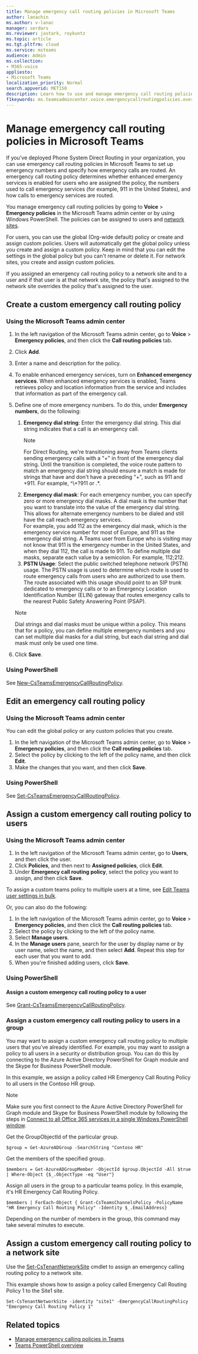 ```yaml
---
title: Manage emergency call routing policies in Microsoft Teams
author: lanachin
ms.author: v-lanac
manager: serdars
ms.reviewer: jastark, roykuntz
ms.topic: article
ms.tgt.pltfrm: cloud
ms.service: msteams
audience: Admin
ms.collection: 
- M365-voice
appliesto: 
- Microsoft Teams
localization_priority: Normal
search.appverid: MET150
description: Learn how to use and manage emergency call routing policies in Microsoft Teams. 
f1keywords: ms.teamsadmincenter.voice.emergencycallroutingpolicies.overview
---
```


# Manage emergency call routing policies in Microsoft Teams

If you've deployed Phone System Direct Routing in your organization, you can use emergency call routing policies in Microsoft Teams to set up emergency numbers and specify how emergency calls are routed. An emergency call routing policy determines whether enhanced emergency services is enabled for users who are assigned the policy, the numbers used to call emergency services (for example, 911 in the United States), and how calls to emergency services are routed.

You manage emergency call routing policies by going to **Voice** > **Emergency policies** in the Microsoft Teams admin center or by using Windows PowerShell. The policies can be assigned to users and [network sites](cloud-voice-network-settings.md).

For users, you can use the global (Org-wide default) policy or create and assign custom policies. Users will automatically get the global policy unless you create and assign a custom policy. Keep in mind that you can edit the settings in the global policy but you can't rename or delete it. For network sites, you create and assign custom policies.

If you assigned an emergency call routing policy to a network site and to a user and if that  user is at that network site, the policy that's assigned to the network site overrides the policy that's assigned to the user.

## Create a custom emergency call routing policy

### Using the Microsoft Teams admin center

1. In the left navigation of the Microsoft Teams admin center, go to **Voice** > **Emergency policies**, and then click the **Call routing policies** tab.
2. Click **Add**.
3. Enter a name and description for the policy.
4. To enable enhanced emergency services, turn on **Enhanced emergency services**. When enhanced emergency services is enabled, Teams retrieves policy and location information from the service and includes that information as part of the emergency call.
5. Define one of more emergency numbers. To do this, under **Emergency numbers**, do the following:
    1. **Emergency dial string**: Enter the emergency dial string. This dial string indicates that a call is an emergency call.
        > [!NOTE]
        > For Direct Routing, we're transitioning away from Teams clients sending emergency calls with a "+" in front of the emergency dial string. Until the transition is completed, the voice route pattern to match an emergency dial string should ensure a match is made for strings that have and don't have a preceding "+", such as 911 and +911. For example, ^\\+?911 or .*.
    2. **Emergency dial mask**: For each emergency number, you can specify zero or more emergency dial masks. A dial mask is the number that you want to translate into the value of the emergency dial string. This allows for alternate emergency numbers to be dialed and still have the call reach emergency services. <br>For example, you add 112 as the emergency dial mask, which is the emergency service number for most of Europe, and 911 as the emergency dial string. A Teams user from Europe who is visiting may not know that 911 is the emergency number in the United States, and when they dial 112, the call is made to 911. To define multiple dial masks, separate each value by a semicolon. For example, 112;212.
    3. **PSTN Usage**: Select the public switched telephone network (PSTN) usage. The PSTN usage is used to determine which route is used to route emergency calls from users who are authorized to use them. The route associated with this usage should point to an SIP trunk dedicated to emergency calls or to an Emergency Location Identification Number (ELIN) gateway that routes emergency calls to the nearest Public Safety Answering Point (PSAP).

    > [!NOTE]
    > Dial strings and dial masks must be unique within a policy. This means that for a policy, you can define multiple emergency numbers and you can set multiple dial masks for a dial string, but each dial string and dial mask must only be used one time.

6. Click **Save**.

### Using PowerShell

See [New-CsTeamsEmergencyCallRoutingPolicy](https://docs.microsoft.com/powershell/module/skype/new-csteamsemergencycallroutingpolicy).

## Edit an emergency call routing policy

### Using the Microsoft Teams admin center

You can edit the global policy or any custom policies that you create.

1. In the left navigation of the Microsoft Teams admin center, go to **Voice** > **Emergency policies**, and then click the **Call routing policies** tab.
2. Select the policy by clicking to the left of the policy name, and then click **Edit**.
3. Make the changes that you want, and then click **Save**.

### Using PowerShell

See [Set-CsTeamsEmergencyCallRoutingPolicy](https://docs.microsoft.com/powershell/module/skype/set-csteamsemergencycallroutingpolicy).

## Assign a custom emergency call routing policy to users

### Using the Microsoft Teams admin center

1. In the left navigation of the Microsoft Teams admin center, go to **Users**, and then click the user.
2. Click **Policies**, and then next to **Assigned policies**, click **Edit**.
3. Under **Emergency call routing policy**, select the policy you want to assign, and then click **Save**.

To assign a custom teams policy to multiple users at a time, see [Edit Teams user settings in bulk](edit-user-settings-in-bulk.md).

Or, you can also do the following:

1. In the left navigation of the Microsoft Teams admin center, go to **Voice** > **Emergency policies**, and then click the **Call routing policies** tab.
2. Select the policy by clicking to the left of the policy name.
3. Select **Manage users**.
4. In the **Manage users** pane, search for the user by display name or by user name, select the name, and then select **Add**. Repeat this step for each user that you want to add.
5. When you're finished adding users, click **Save**.

### Using PowerShell

#### Assign a custom emergency call routing policy to a user

See [Grant-CsTeamsEmergencyCallRoutingPolicy](https://docs.microsoft.com/powershell/module/skype/grant-csteamsemergencycallroutingpolicy).

### Assign a custom emergency call routing policy to users in a group

You may want to assign a custom emergency call routing policy to multiple users that you’ve already identified. For example, you may want to assign a policy to all users in a security or distribution group. You can do this by connecting to the Azure Active Directory PowerShell for Graph module and the Skype for Business PowerShell module.

In this example, we assign a policy called HR Emergency Call Routing Policy to all users in the Contoso HR group.  

> [!NOTE]
> Make sure you first connect to the Azure Active Directory PowerShell for Graph module and Skype for Business PowerShell module by following the steps in [Connect to all Office 365 services in a single Windows PowerShell window](https://docs.microsoft.com/office365/enterprise/powershell/connect-to-all-office-365-services-in-a-single-windows-powershell-window).

Get the GroupObjectId of the particular group.
```
$group = Get-AzureADGroup -SearchString "Contoso HR"
```
Get the members of the specified group.
```
$members = Get-AzureADGroupMember -ObjectId $group.ObjectId -All $true | Where-Object {$_.ObjectType -eq "User"}
```
Assign all users in the group to a particular teams policy. In this example, it's HR Emergency Call Routing Policy.
```
$members | ForEach-Object { Grant-CsTeamsChannelsPolicy -PolicyName "HR Emergency Call Routing Policy" -Identity $_.EmailAddress}
``` 
Depending on the number of members in the group, this command may take several minutes to execute.

## Assign a custom emergency call routing policy to a network site

Use the [Set-CsTenantNetworkSite](https://docs.microsoft.com/powershell/module/skype/set-cstenantnetworksite) cmdlet to assign an emergency calling routing policy to a network site.

This example shows how to assign a policy called Emergency Call Routing Policy 1 to the Site1 site.

```
Set-CsTenantNetworkSite -identity "site1" -EmergencyCallRoutingPolicy "Emergency Call Routing Policy 1"
```

## Related topics

- [Manage emergency calling policies in Teams](manage-emergency-calling-policies.md)
- [Teams PowerShell overview](teams-powershell-overview.md)
